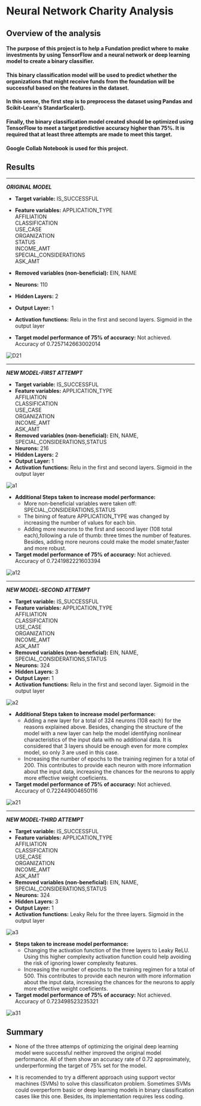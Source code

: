 # Neural Network Charity Analysis

## Overview of the analysis
#### The purpose of this project is to help a Fundation predict where to make investments by using TensorFlow and a neural network or deep learning model to create a binary classifier. 
#### This binary classification model will be used to predict whether the organizations that might receive funds from the foundation will be successful based on the features in the dataset.  
#### In this sense, the first step is to preprocess the dataset using Pandas and Scikit-Learn's StandarScaler().
#### Finally, the binary classification model created should be optimized using TensorFlow to meet a target predictive accuracy higher than 75%. It is required that at least three attempts are made to meet this target.
#### Google Collab Notebook is used for this project. 



## Results
---
***ORIGINAL MODEL***

+ **Target variable:** IS_SUCCESSFUL
+ **Feature variables:** 
APPLICATION_TYPE            
AFFILIATION                 
CLASSIFICATION              
USE_CASE                     
ORGANIZATION                
STATUS                      
INCOME_AMT                   
SPECIAL_CONSIDERATIONS      
ASK_AMT                   
+ **Removed variables (non-beneficial):**
EIN, NAME
+ **Neurons:** 110
+ **Hidden Layers:** 2
+ **Output Layer:** 1

+ **Activation functions:**
Relu in the first and second layers. Sigmoid in the output layer
+ **Target model performance of 75% of accuracy:** Not achieved. Accuracy of 0.7257142663002014

![D21](https://github.com/Connectime4ever/Neural_Network_Charity_Analysis/blob/main/D21.png)

---

***NEW MODEL-FIRST ATTEMPT***
+ **Target variable:** IS_SUCCESSFUL
+ **Feature variables:** 
APPLICATION_TYPE      
AFFILIATION           
CLASSIFICATION        
USE_CASE              
ORGANIZATION          
INCOME_AMT            
ASK_AMT 
+ **Removed variables (non-beneficial):**
EIN, NAME, SPECIAL_CONSIDERATIONS,STATUS
+ **Neurons:** 216
+ **Hidden Layers:** 2
+ **Output Layer:** 1
+ **Activation functions:**
 Relu in the first and second layers. Sigmoid in the output layer
 
![a1](https://github.com/Connectime4ever/Neural_Network_Charity_Analysis/blob/main/a1.png)

+ **Additional Steps taken to increase model performance:**
    - More non-beneficial variables were taken off: SPECIAL_CONSIDERATIONS,STATUS
    - The bining of feature APPLICATION_TYPE was changed by increasing the number of values for each bin.
    -  Adding more neurons to the first and second layer (108 total each),following a rule of thumb: three times the number of features. Besides, adding more neurons could make the model smater,faster and more robust. 
+ **Target model performance of 75% of accuracy:** Not achieved. Accuracy of 0.7241982221603394

![a12](https://github.com/Connectime4ever/Neural_Network_Charity_Analysis/blob/main/a12.png)

---

***NEW MODEL-SECOND ATTEMPT***
+ **Target variable:** IS_SUCCESSFUL
+ **Feature variables:** 
APPLICATION_TYPE      
AFFILIATION           
CLASSIFICATION        
USE_CASE              
ORGANIZATION          
INCOME_AMT            
ASK_AMT 
+ **Removed variables (non-beneficial):**
EIN, NAME, SPECIAL_CONSIDERATIONS,STATUS
+ **Neurons:** 324
+ **Hidden Layers:** 3
+ **Output Layer:** 1
+ **Activation functions:**
 Relu in the first and second layer. Sigmoid in the output layer

![a2](https://github.com/Connectime4ever/Neural_Network_Charity_Analysis/blob/main/a2.png)

+ **Additional Steps taken to increase model performance:**
    -  Adding a new layer for a total of 324 neurons (108 each) for the reasons explained above. Besides, changing the structure of the model with a new layer can help the model identifying nonlinear characteristics of the input data with no additional data. It is considered that 3 layers should be enough even for more complex model, so only 3 are used in this case.  
    -  Increasing the number of epochs to the training regimen for a total of 200. This contributes to provide each neuron with more information about the input data, increasing the chances for the neurons to apply more effective weight coeficients.
+ **Target model performance of 75% of accuracy:** Not achieved. Accuracy of 0.722449004650116

![a21](https://github.com/Connectime4ever/Neural_Network_Charity_Analysis/blob/main/a21.png)

---

***NEW MODEL-THIRD ATTEMPT***
+ **Target variable:** IS_SUCCESSFUL
+ **Feature variables:** 
APPLICATION_TYPE      
AFFILIATION           
CLASSIFICATION        
USE_CASE              
ORGANIZATION          
INCOME_AMT            
ASK_AMT 
+ **Removed variables (non-beneficial):**
EIN, NAME, SPECIAL_CONSIDERATIONS,STATUS
+ **Neurons:** 324
+ **Hidden Layers:** 3
+ **Output Layer:** 1
+ **Activation functions:**
 Leaky Relu for the three layers. Sigmoid in the output layer

![a3](https://github.com/Connectime4ever/Neural_Network_Charity_Analysis/blob/main/a3.png)

+ **Steps taken to increase model performance:**
    -  Changing the activation function of the three layers to Leaky ReLU. Using this  higher complexity activation function could help avoiding the risk of ignoring lower complexity features.  
    - Increasing the number of epochs to the training regimen for a total of 500. This contributes to provide each neuron with more information about the input data, increasing the chances for the neurons to apply more effective weight coeficients. 
 + **Target model performance of 75% of accuracy:** Not achieved. Accuracy of 0.723498523235321

![a31](https://github.com/Connectime4ever/Neural_Network_Charity_Analysis/blob/main/a31.png)  

## Summary

 + None of the three attemps of optimizing the original deep learning model were successful neither improved the original model performance. All of them show an accuracy rate of 0.72 approximately, underperforming the target of 75% set for the model.  
 
 + It is recomended to try a different approach using support vector machines (SVMs) to solve this classificaton problem. Sometimes SVMs could overperform basic or deep learning models in binary classification cases like this one. Besides, its implementation requires less coding. 

 